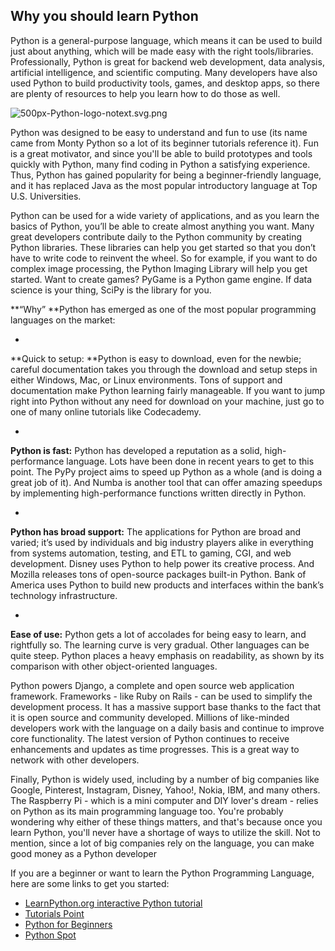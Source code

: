 ## Why you should learn Python

Python is a general-purpose language, which means it can be used to build just about anything, which will be made easy with the right tools/libraries. Professionally, Python is great for backend web development, data analysis, artificial intelligence, and scientific computing. Many developers have also used Python to build productivity tools, games, and desktop apps, so there are plenty of resources to help you learn how to do those as well.

![500px-Python-logo-notext.svg.png](https://cdn.hashnode.com/res/hashnode/image/upload/v1646158302535/esp3Npf9o.png)

Python was designed to be easy to understand and fun to use (its name came from Monty Python so a lot of its beginner tutorials reference it). Fun is a great motivator, and since you'll be able to build prototypes and tools quickly with Python, many find coding in Python a satisfying experience. Thus, Python has gained popularity for being a beginner-friendly language, and it has replaced Java as the most popular introductory language at Top U.S. Universities.

Python can be used for a wide variety of applications, and as you learn the basics of Python, you’ll be able to create almost anything you want. Many great developers contribute daily to the Python community by creating Python libraries. These libraries can help you get started so that you don’t have to write code to reinvent the wheel. So for example, if you want to do complex image processing, the Python Imaging Library will help you get started. Want to create games? PyGame is a Python game engine. If data science is your thing, SciPy is the library for you.

**“Why” **Python has emerged as one of the most popular programming languages on the market:


- 
**Quick to setup: **Python is easy to download, even for the newbie; careful documentation takes you through the download and setup steps in either Windows, Mac, or Linux environments. Tons of support and documentation make Python learning fairly manageable. If you want to jump right into Python without any need for download on your machine, just go to one of many online tutorials like Codecademy.
    
- 
**Python is fast:** Python has developed a reputation as a solid, high-performance language. Lots have been done in recent years to get to this point. The PyPy project aims to speed up Python as a whole (and is doing a great job of it). And Numba is another tool that can offer amazing speedups by implementing high-performance functions written directly in Python.
    
- 
**Python has broad support:** The applications for Python are broad and varied; it’s used by individuals and big industry players alike in everything from systems automation, testing, and ETL to gaming, CGI, and web development. Disney uses Python to help power its creative process. And Mozilla releases tons of open-source packages built-in Python. Bank of America uses Python to build new products and interfaces within the bank’s technology infrastructure.
    
- 
**Ease of use:** Python gets a lot of accolades for being easy to learn, and rightfully so. The learning curve is very gradual. Other languages can be quite steep. Python places a heavy emphasis on readability, as shown by its comparison with other object-oriented languages.


Python powers Django, a complete and open source web application framework. Frameworks - like Ruby on Rails - can be used to simplify the development process. It has a massive support base thanks to the fact that it is open source and community developed. Millions of like-minded developers work with the language on a daily basis and continue to improve core functionality. The latest version of Python continues to receive enhancements and updates as time progresses. This is a great way to network with other developers.


Finally, Python is widely used, including by a number of big companies like Google, Pinterest, Instagram, Disney, Yahoo!, Nokia, IBM, and many others. The Raspberry Pi - which is a mini computer and DIY lover's dream - relies on Python as its main programming language too. You're probably wondering why either of these things matters, and that's because once you learn Python, you'll never have a shortage of ways to utilize the skill. Not to mention, since a lot of big companies rely on the language, you can make good money as a Python developer

If you are a beginner or want to learn the Python Programming Language, here are some links to get you started:

- [LearnPython.org interactive Python tutorial](https://www.learnpython.org/)
- [Tutorials Point](http://www.tutorialspoint.com/python/)
- [Python for Beginners](http://www.pythonforbeginners.com/learn-python/)
- [Python Spot](https://pythonspot.com/en/beginner/)